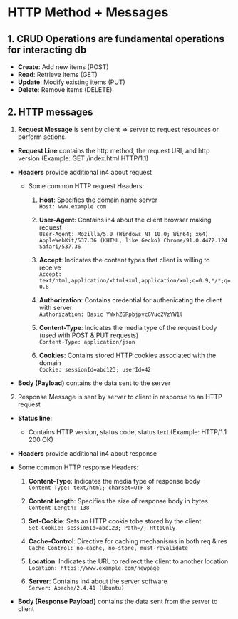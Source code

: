 # HTTP Method + Messages

## 1. CRUD Operations are fundamental operations for interacting db

- **Create**: Add new items (POST)
- **Read**: Retrieve items (GET)
- **Update**: Modify existing items (PUT)
- **Delete**: Remove items (DELETE)

## 2. HTTP messages

1.  **Request Message** is sent by client => server to request resources or perform actions.

- **Request Line** contains the http method, the request URI, and http version (Example: GET /index.html HTTP/1.1)
- **Headers** provide additional in4 about request

  - Some common HTTP request Headers:

    1. **Host**: Specifies the domain name server <br/>
       `Host: www.example.com` <br/>

    2. **User-Agent**: Contains in4 about the client browser making request <br/>
       `User-Agent: Mozilla/5.0 (Windows NT 10.0; Win64; x64) AppleWebKit/537.36 (KHTML, like Gecko) Chrome/91.0.4472.124 Safari/537.36` <br/>

    3. **Accept**: Indicates the content types that client is willing to receive <br/>
       `Accept: text/html,application/xhtml+xml,application/xml;q=0.9,*/*;q=0.8` <br/>

    4. **Authorization**: Contains credential for authenicating the client with server <br/>
       `Authorization: Basic YWxhZGRpbjpvcGVuc2VzYW1l` <br/>

    5. **Content-Type**: Indicates the media type of the request body (used with POST & PUT requests) <br/>
       `Content-Type: application/json` <br/>

    6. **Cookies**: Contains stored HTTP cookies associated with the domain <br/>
       `Cookie: sessionId=abc123; userId=42` <br/>

- **Body (Payload)** contains the data sent to the server

2.  Response Message is sent by server to client in response to an HTTP request

- **Status line**:
  - Contains HTTP version, status code, status text (Example: HTTP/1.1 200 OK)
- **Headers** provide additional in4 about response
- Some common HTTP response Headers:

  1. **Content-Type**: Indicates the media type of response body <br/>
     `Content-Type: text/html; charset=UTF-8` <br/>

  2. **Content length**: Specifies the size of response body in bytes <br/>
     `Content-Length: 138` <br/>

  3. **Set-Cookie**: Sets an HTTP cookie tobe stored by the client <br/>
     `Set-Cookie: sessionId=abc123; Path=/; HttpOnly` <br/>

  4. **Cache-Control**: Directive for caching mechanisms in both req & res <br/>
     `Cache-Control: no-cache, no-store, must-revalidate` <br/>

  5. **Location**: Indicates the URL to redirect the client to another location <br/>
     `Location: https://www.example.com/newpage` <br/>

  6. **Server**: Contains in4 about the server software<br/>
     `Server: Apache/2.4.41 (Ubuntu)` <br/>

- **Body (Response Payload)** contains the data sent from the server to client
